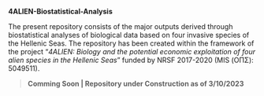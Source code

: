 **4ALIEN-Biostatistical-Analysis**

The present repository consists of the major outputs derived through biostatistical analyses of biological data based on four invasive species of the Hellenic Seas. The repository has been created within the framework of the project “_4ALIEN: Biology and the potential economic exploitation of four alien species in the Hellenic Seas_” funded by NRSF 2017-2020 (MIS (ΟΠΣ): 5049511).

> **Comming Soon | Repository under Construction as of 3/10/2023**
